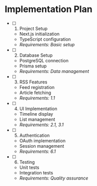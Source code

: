 # Implementation Plan

- [ ] 1. Project Setup
  - Next.js initialization
  - TypeScript configuration
  - _Requirements: Basic setup_

- [ ] 2. Database Setup
  - PostgreSQL connection
  - Prisma setup
  - _Requirements: Data management_

- [ ] 3. RSS Features
  - Feed registration
  - Article fetching
  - _Requirements: 1.1_

- [ ] 4. UI Implementation
  - Timeline display
  - List management
  - _Requirements: 2.1, 3.1_

- [ ] 5. Authentication
  - OAuth implementation
  - Session management
  - _Requirements: 6.1_

- [ ] 6. Testing
  - Unit tests
  - Integration tests
  - _Requirements: Quality assurance_